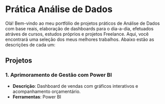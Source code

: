 # Prática Análise de Dados

Olá! Bem-vindo ao meu portfólio de projetos práticos de Análise de Dados com base reais, elaboração de dashboards para o dia-a-dia, efetuados atráves de cursos, estudos próprios e projetos Freelance. Aqui, você encontrará uma seleção dos meus melhores trabalhos. Abaixo estão as descrições de cada um:

## Projetos
### 1. Aprimoramento de Gestão com Power BI
- **Descrição**: Dashboard de vendas com gráficos interativos e acompanhamento orçamentário.
- **Ferramentas**: Power BI


